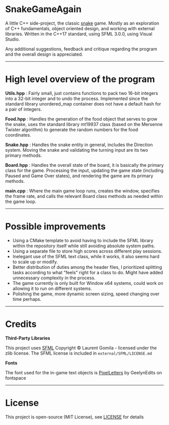 # SnakeGameAgain

A little C++ side-project, the classic [snake](https://en.wikipedia.org/wiki/Snake_(video_game_genre)) game. Mostly as an exploration of C++ fundamentals, object oriented design, and working with external libraries. Written in the C++17 standard, using SFML 3.0.0, using Visual Studio. 

Any additional suggestions, feedback and critique regarding the program and the overall design is appreciated.

***

# High level overview of the program

**Utils.hpp**
:   Fairly small, just contains functions to pack two 16-bit integers into a 32-bit integer and to undo the process. Implemented since the standard library unordered_map container does not have a default hash for a pair of integers.

**Food.hpp**
:   Handles the generation of the food object that serves to grow the snake, uses the standard library mt19937 class (based on the Mersenne Twister algorithm) to generate the random numbers for the food coordinates.

**Snake.hpp**
:   Handles the snake entity in general, includes the Direction system. Moving the snake and validating the turning input are its two primary methods.

**Board.hpp**
:   Handles the overall state of the board, it is basically the primary class for the game. Processing the input, updating the game state (including Paused and Game Over states), and rendering the game are its primary methods. 

**main.cpp**
:   Where the main game loop runs, creates the window, specifies the frame rate, and calls the relevant Board class methods as needed within the game loop.

***

# Possible improvements

- Using a CMake template to avoid having to include the SFML library within the repository itself while still avoiding absolute system paths.
- Using a separate file to store high scores across different play sessions.
- Inelegant use of the SFML text class, while it works, it also seems hard to scale up or modify.
- Better distribution of duties among the header files, I prioritized splitting tasks according to what "feels" right for a class to do. Might have added unnecessary complexity in the process.
- The game currently is only built for Window x64 systems, could work on allowing it to run on different systems.
- Polishing the game, more dynamic screen sizing, speed changing over time perhaps.

***

# Credits

**Third-Party Libraries**

This project uses [SFML](https://github.com/SFML/SFML) 
Copyright © Laurent Gomila - licensed under the zlib license.
The SFML license is included in `external/SFML/LICENSE.md`

**Fonts**

The font used for the in-game text objects is [PixelLetters](https://www.fontspace.com/pixelletters-font-f22954) by GeelynEdits on fontspace

***

# License

This project is open-source (MIT License), see [LICENSE](LICENSE.txt) for details
